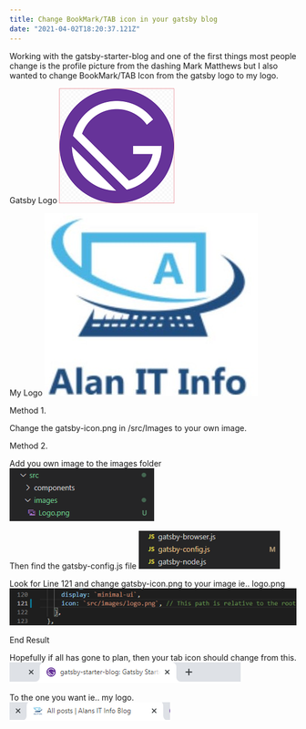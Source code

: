 ```yaml
---
title: Change BookMark/TAB icon in your gatsby blog
date: "2021-04-02T18:20:37.121Z"
---
```


Working with the gatsby-starter-blog and one of the first things most people change is the profile picture from the dashing Mark Matthews but I also wanted to change BookMark/TAB Icon from the gatsby logo to my logo.

Gatsby Logo 
![Connectors](./GatsbyIcon.png)

My Logo
![Connectors](./Logo.png)

Method 1.

Change the gatsby-icon.png in /src/Images to your own image.

Method 2.

Add you own image to the images folder 
![Connectors](./srcimages.png)

Then find the gatsby-config.js file
![Connectors](./gatsbyconfig.png)

Look for Line 121 and change gatsby-icon.png to your image ie.. logo.png
![Connectors](./line121.png)

End Result

Hopefully if all has gone to plan, then your tab icon should change from this.
![Connectors](./CurrentTab.png)

To the one you want ie.. my logo. 
![Connectors](./NewTab.png)


